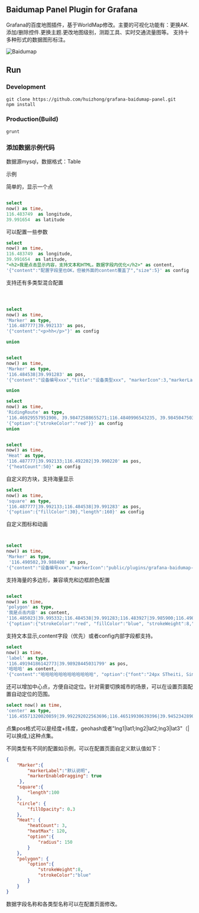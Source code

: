 ## Baidumap Panel Plugin for Grafana

Grafana的百度地图插件，基于WorldMap修改。主要的可视化功能有：更换AK.添加/删除控件.更换主题.更改地图级别，测距工具、实时交通流量图等。
支持十多种形式的数据图形标注。

![Baidumap](https://raw.githubusercontent.com/huizhong/grafana-baidumap-panel/master/src/images/demo.png)

## Run
### Development
```bush
git clone https://github.com/huizhong/grafana-baidumap-panel.git
npm install
```
### Production(Build)
```bush
grunt
```

### 添加数据示例代码

数据源mysql，数据格式：Table

示例

简单的，显示一个点
```SQL

select
now() as time,
116.483749  as longitude,
39.991654  as latitude
```

可以配置一些参数
```sql
select
now() as time, 
116.483749  as longitude,
39.991654  as latitude,
"<h2>我是点击显示内容，支持文本和HTML。数据字段内优化</h2>" as content,
'{"content":"配置字段里也OK，但被外面的content覆盖了","size":5}' as config
```

支持还有多类型混合配置

```SQL



select
now() as time, 
'Marker' as type,
'116.487777|39.992133' as pos,
'{"content":"<p>hh</p>"}' as config

union


select
now() as time, 
'Marker' as type,
'116.484538|39.991283' as pos,
'{"content":"设备编号xxx","title":"设备类型xxx", "markerIcon":3,"markerLabel":"自定义图标0~9"}' as config

union

select
now() as time, 
'RidingRoute' as type,
'116.46929557951906, 39.98472588655271;116.4840996543235, 39.984504750311906;116.49308270942328, 39.99533957763744' as pos,
'{"option":{"strokeColor":"red"}}' as config
union


select
now() as time, 
'Heat' as type,
'116.487777|39.992133;116.492202|39.990220' as pos,
'{"heatCount":50}' as config


```

自定义的方块，支持海量显示
```SQL
select
now() as time, 
'square' as type,
'116.487777|39.992133;116.484538|39.991283' as pos,
'{"option":{"fillColor":30},"length":160}' as config
```

自定义图标和动画
```sql


select
now() as time, 
'Marker' as type,
 '116.490502,39.988408' as pos,
'{"content":"设备编号xxx","markerIcon":"public/plugins/grafana-baidumap-panel/images/bike.png","markerAnimation":true}' as config

```

支持海量的多边形，兼容填充和边框颜色配置
```sql

select
now() as time, 
'polygon' as type,
'我是点击内容' as content,
'116.485023|39.995332;116.484538|39.991283;116.483927|39.985900;116.490502|39.988408;116.490646|39.991946;116.485400|39.995442' as pos,
'{"option":{"strokeColor":"red", "fillColor":"blue", "strokeWeight":8,"strokeOpacity":0.5,"fillOpacity":0.1}}' as config

```

支持文本显示,content字段（优先）或者config内部字段都支持。
```sql
select
now() as time, 
'label' as type,
'116.49194186142773|39.98928445031799' as pos,
'哈哈哈' as content,
'{"content":"哈哈哈哈哈哈哈哈哈哈哈哈", "option":{"font":"24px STheiti, SimHei"}}' as config
```

还可以增加中心点，方便自动定位。针对需要切换城市的场景，可以在设置页面配置自动定位的范围。
```sql
select now() as time,
'center' as type,
'116.45571320020859|39.992292022563696;116.46519930639396|39.9452342890919' as pos
```

点集pos格式可以是经度+纬度，geohash或者"lng1|lat1;lng2|lat2;lng3|lat3"（|可以换成,)这种点集。

不同类型有不同的配置如示例，可以在配置页面自定义默认值如下：
```json
{
    "Marker":{
        "markerLabel":"默认说明",
        "markerEnableDragging": true
     },
    "square":{
        "length":100
    },
    "circle": {
        "fillOpacity": 0.3
    },
    "Heat": {
        "heatCount": 3,
        "heatMax": 120,
        "option":{
            "radius": 150
        }
    },
    "polygon": {
        "option":{
            "strokeWeight":8,
            "strokeColor":"blue"
        }
    }
}
```

数据字段名称和各类型名称可以在配置页面修改。
